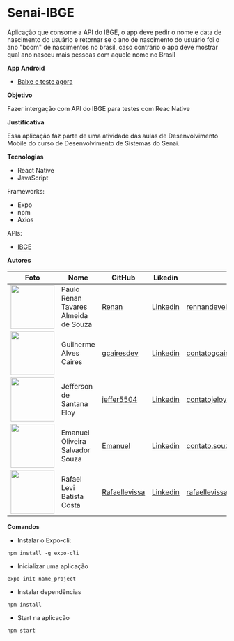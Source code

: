 # Senai-IBGE

Aplicação que consome a API do IBGE, o app deve pedir o nome e data de nascimento do usuário e retornar se o ano de nascimento do usuário foi o ano "boom" de nascimentos no brasil, caso contrário o app deve mostrar qual ano nasceu mais pessoas com aquele nome no Brasil

**App Android**

- [Baixe e teste agora](https://exp-shell-app-assets.s3.us-west-1.amazonaws.com/android/%40jeffeloy/appibge-13b49e8df8654c1997fc5c12ab104117-signed.apk)

**Objetivo**

Fazer intergação com API do IBGE para testes com Reac Native

**Justificativa**

Essa aplicação faz parte de uma atividade das aulas de Desenvolvimento Mobile do curso de Desenvolvimento de Sistemas do Senai.

**Tecnologias**

- React Native
- JavaScript

Frameworks:

- Expo
- npm
- Axios

APIs:

- [IBGE](https://servicodados.ibge.gov.br/api/docs)

**Autores**

| Foto                                                                                                                             | Nome                                 | GitHub                                            | Likedin                                                                      | E-mail                          |
| -------------------------------------------------------------------------------------------------------------------------------- | ------------------------------------ | ------------------------------------------------- | ---------------------------------------------------------------------------- | ------------------------------- |
| <img src="https://avatars2.githubusercontent.com/u/54914945?s=400&u=73f3713c0f0819ddb23a3bc3d819f5caa2630571&v=4" width="100px"> | Paulo Renan Tavares Almeida de Souza | [Renan](https://github.com/NannAlmeida)           | [Linkedin](https://www.linkedin.com/in/rennanalmeida/)                       | rennandeveloper@gmail.com       |
| <img src="https://avatars1.githubusercontent.com/u/54117888?s=460&u=aa7d6143c4e1fdab1ffa6e5fd5ebfe64572f2eae&v=4" width="100px"> | Guilherme Alves Caires               | [gcairesdev](https://github.com/gcairesdev)       | [Linkedin](https://linkedin/in/guilherme-caires/)                            | contatogcaires@gmail.com        |
| <img src="https://avatars2.githubusercontent.com/u/56545903?s=400&u=7445f50f4a7c02a76fef37d74a1f84b2bf2c7109&v=4" width="100px"> | Jefferson de Santana Eloy            | [jeffer5504](https://github.com/jeffeloy)         | [Linkedin](https://linkedin/in/jefferson-eloy)                               | contatojeloydev@gmail.com       |
| <img src="https://avatars1.githubusercontent.com/u/56510921?s=400&u=7896f90f57edb9075a897ef19e6fb41e047d62c5&v=4" width="100px"> | Emanuel Oliveira Salvador Souza      | [Emanuel](https://github.com/EmanuelOSSouza)      | [Linkedin](https://www.linkedin.com/in/emanuel-oliveira-souza-ba-ti058a125/) | contato.souza.emanuel@gmail.com |
| <img src="https://avatars0.githubusercontent.com/u/2124826?s=400&v=4" width="100px">                                             | Rafael Levi Batista Costa            | [Rafaellevissa](https://github.com/rafaellevissa) | [Linkedin](https://www.linkedin.com/in/rafael-costa-8791b258/)               | rafaellevissa@gmail.com         |

**Comandos**

- Instalar o Expo-cli:

`npm install -g expo-cli`

- Inicializar uma aplicação

`expo init name_project`

- Instalar dependências

`npm install`

- Start na aplicação

`npm start`
